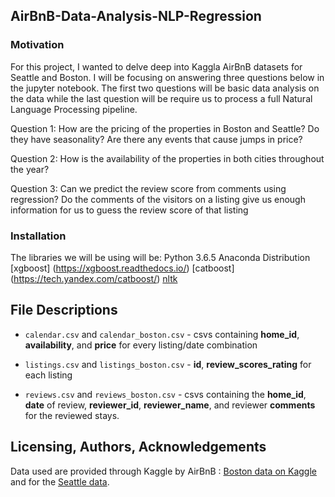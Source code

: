 ## AirBnB-Data-Analysis-NLP-Regression

### Motivation
For this project, I wanted to delve deep into Kaggla AirBnB datasets for Seattle and Boston. I will be focusing on answering three questions below in the jupyter notebook. The first two questions will be basic data analysis on the data while the last question will be require us to process a full Natural Language Processing pipeline.

Question 1: How are the pricing of the properties in Boston and Seattle? Do they have seasonality? Are there any events that cause jumps in price?

Question 2: How is the availability of the properties in both cities throughout the year?

Question 3: Can we predict the review score from comments using regression? Do the comments of the visitors on a listing give us enough information for us to guess the review score of that listing

### Installation
The libraries we will be using will be:
Python 3.6.5 Anaconda Distribution
[xgboost] (https://xgboost.readthedocs.io/)
[catboost] (https://tech.yandex.com/catboost/)
[nltk](https://www.nltk.org/data.html)

## File Descriptions
* `calendar.csv` and `calendar_boston.csv` - csvs containing **home_id**, **availability**, and **price** for every listing/date combination

* `listings.csv` and `listings_boston.csv` - **id**, **review_scores_rating** for each listing

* `reviews.csv` and `reviews_boston.csv` - csvs containing the **home_id**, **date** of review, **reviewer_id**, **reviewer_name**, and reviewer **comments** for the reviewed stays.

## Licensing, Authors, Acknowledgements<a name="licensing"></a>

Data used are provided through Kaggle by AirBnB : [Boston data on Kaggle](https://www.kaggle.com/airbnb/boston) and for the [Seattle data](https://www.kaggle.com/airbnb/seattle).
